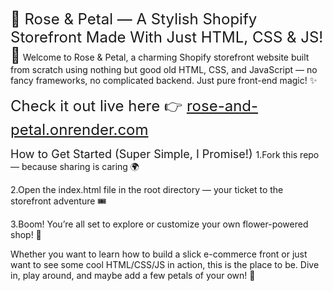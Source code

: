 <span style="font-size:24px;">🌹 Rose & Petal — A Stylish Shopify Storefront Made With Just HTML, CSS & JS! 🌸</span>
Welcome to Rose & Petal, a charming Shopify storefront website built from scratch using nothing but good old HTML, CSS, and JavaScript — no fancy frameworks, no complicated backend. Just pure front-end magic! ✨

<span style="font-size:24px;">Check it out live here 👉 [rose-and-petal.onrender.com](https://rose-and-petal.onrender.com) </span>

<span style="font-size:18px;">How to Get Started (Super Simple, I Promise!) </span>
1.Fork this repo — because sharing is caring 🌍

2.Open the index.html file in the root directory — your ticket to the storefront adventure 🎟️

3.Boom! You’re all set to explore or customize your own flower-powered shop! 💐

Whether you want to learn how to build a slick e-commerce front or just want to see some cool HTML/CSS/JS in action, this is the place to be. Dive in, play around, and maybe add a few petals of your own! 🌺
